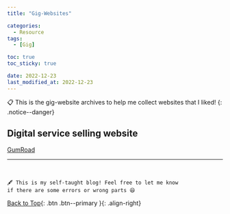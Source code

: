 ```yaml
---
title: "Gig-Websites"

categories:
  - Resource
tags:
  - [Gig]

toc: true
toc_sticky: true

date: 2022-12-23
last_modified_at: 2022-12-23
---
```


📋 This is the gig-website archives to help me collect websites that I liked!
{: .notice--danger}

## Digital service selling website

[GumRoad](https://gumroad.com/)

---

<br>

    🖋️ This is my self-taught blog! Feel free to let me know
    if there are some errors or wrong parts 😆

[Back to Top](#){: .btn .btn--primary }{: .align-right}
